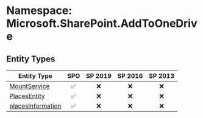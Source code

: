 # Namespace: Microsoft.SharePoint.AddToOneDrive

## Entity Types

Entity Type | SPO | SP 2019 | SP 2016 | SP 2013
----------|:---:|:-------:|:-------:|:-------:
[MountService](./EntityTypes/MountService.md) | ✅ | ❌ | ❌ | ❌
[PlacesEntity](./EntityTypes/PlacesEntity.md) | ✅ | ❌ | ❌ | ❌
[placesInformation](./EntityTypes/placesInformation.md) | ✅ | ❌ | ❌ | ❌
